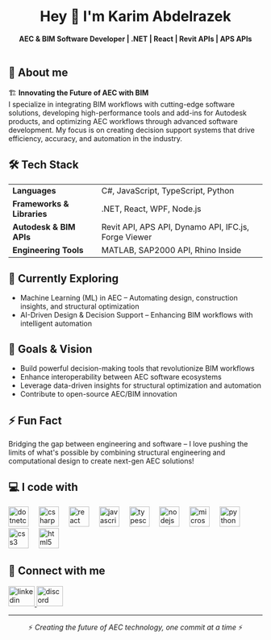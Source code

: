 <h1 align="center">Hey 👋 I'm Karim Abdelrazek</h1>

<div align="center">
  <b>AEC & BIM Software Developer | .NET | React | Revit APIs | APS APIs</b>
</div>

<br/>

## 💼 About me

🏗️ **Innovating the Future of AEC with BIM**  
I specialize in integrating BIM workflows with cutting-edge software solutions, developing high-performance tools and add-ins for Autodesk products, and optimizing AEC workflows through advanced software development. My focus is on creating decision support systems that drive efficiency, accuracy, and automation in the industry.

## 🛠️ Tech Stack

<table>
  <tr>
    <td><b>Languages</b></td>
    <td>C#, JavaScript, TypeScript, Python</td>
  </tr>
  <tr>
    <td><b>Frameworks & Libraries</b></td>
    <td>.NET, React, WPF, Node.js</td>
  </tr>
  <tr>
    <td><b>Autodesk & BIM APIs</b></td>
    <td>Revit API, APS API, Dynamo API, IFC.js, Forge Viewer</td>
  </tr>
  <tr>
    <td><b>Engineering Tools</b></td>
    <td>MATLAB, SAP2000 API, Rhino Inside</td>
  </tr>
</table>

## 🔭 Currently Exploring

- Machine Learning (ML) in AEC – Automating design, construction insights, and structural optimization
- AI-Driven Design & Decision Support – Enhancing BIM workflows with intelligent automation

## 🎯 Goals & Vision

- Build powerful decision-making tools that revolutionize BIM workflows
- Enhance interoperability between AEC software ecosystems
- Leverage data-driven insights for structural optimization and automation
- Contribute to open-source AEC/BIM innovation

## ⚡ Fun Fact

Bridging the gap between engineering and software – I love pushing the limits of what's possible by combining structural engineering and computational design to create next-gen AEC solutions!

## 💻 I code with

<div align="left">
  <img src="https://cdn.jsdelivr.net/gh/devicons/devicon/icons/dotnetcore/dotnetcore-original.svg" height="40" alt="dotnetcore logo"  />
  <img width="12" />
  <img src="https://cdn.jsdelivr.net/gh/devicons/devicon/icons/csharp/csharp-original.svg" height="40" alt="csharp logo"  />
  <img width="12" />
  <img src="https://cdn.jsdelivr.net/gh/devicons/devicon/icons/react/react-original.svg" height="40" alt="react logo"  />
  <img width="12" />
  <img src="https://cdn.jsdelivr.net/gh/devicons/devicon/icons/javascript/javascript-original.svg" height="40" alt="javascript logo"  />
  <img width="12" />
  <img src="https://cdn.jsdelivr.net/gh/devicons/devicon/icons/typescript/typescript-original.svg" height="40" alt="typescript logo"  />
  <img width="12" />
  <img src="https://cdn.jsdelivr.net/gh/devicons/devicon/icons/nodejs/nodejs-original.svg" height="40" alt="nodejs logo"  />
  <img width="12" />
  <img src="https://cdn.jsdelivr.net/gh/devicons/devicon/icons/microsoftsqlserver/microsoftsqlserver-plain.svg" height="40" alt="microsoftsqlserver logo"  />
  <img width="12" />
  <img src="https://cdn.jsdelivr.net/gh/devicons/devicon/icons/python/python-original.svg" height="40" alt="python logo"  />
  <img width="12" />
  <img src="https://cdn.jsdelivr.net/gh/devicons/devicon/icons/css3/css3-original.svg" height="40" alt="css3 logo"  />
  <img width="12" />
  <img src="https://cdn.jsdelivr.net/gh/devicons/devicon/icons/html5/html5-original.svg" height="40" alt="html5 logo"  />
</div>

## 🔗 Connect with me

<div align="left">
  <a href="https://www.linkedin.com/in/karim-abdelrazek1" target="_blank">
    <img src="https://raw.githubusercontent.com/maurodesouza/profile-readme-generator/master/src/assets/icons/social/linkedin/default.svg" width="52" height="40" alt="linkedin logo"  />
  </a>
  <a href="https://discordapp.com/users/1282746536974880828" target="_blank">
    <img src="https://raw.githubusercontent.com/maurodesouza/profile-readme-generator/master/src/assets/icons/social/discord/default.svg" width="52" height="40" alt="discord logo"  />
  </a>
</div>

---

<div align="center">
  ⚡ <i>Creating the future of AEC technology, one commit at a time</i> ⚡
</div>

